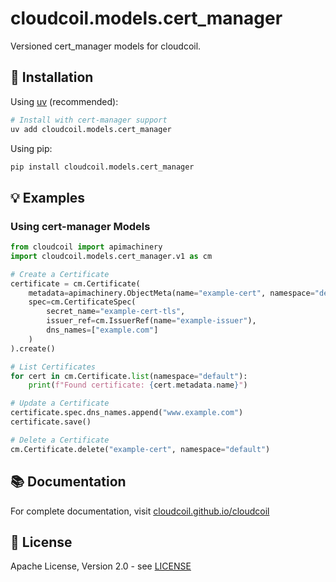 # cloudcoil.models.cert_manager

Versioned cert_manager models for cloudcoil.

## 🔧 Installation

Using [uv](https://github.com/astral-sh/uv) (recommended):

```bash
# Install with cert-manager support
uv add cloudcoil.models.cert_manager
```

Using pip:

```bash
pip install cloudcoil.models.cert_manager
```

## 💡 Examples

### Using cert-manager Models

```python
from cloudcoil import apimachinery
import cloudcoil.models.cert_manager.v1 as cm

# Create a Certificate
certificate = cm.Certificate(
    metadata=apimachinery.ObjectMeta(name="example-cert", namespace="default"),
    spec=cm.CertificateSpec(
        secret_name="example-cert-tls",
        issuer_ref=cm.IssuerRef(name="example-issuer"),
        dns_names=["example.com"]
    )
).create()

# List Certificates
for cert in cm.Certificate.list(namespace="default"):
    print(f"Found certificate: {cert.metadata.name}")

# Update a Certificate
certificate.spec.dns_names.append("www.example.com")
certificate.save()

# Delete a Certificate
cm.Certificate.delete("example-cert", namespace="default")
```

## 📚 Documentation

For complete documentation, visit [cloudcoil.github.io/cloudcoil](https://cloudcoil.github.io/cloudcoil)

## 📜 License

Apache License, Version 2.0 - see [LICENSE](LICENSE)
